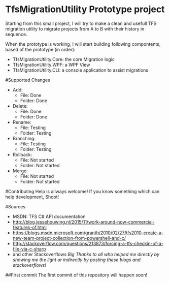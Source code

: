 # TfsMigrationUtility Prototype project
Starting from this small project, I will try to make a clean and usefull TFS migration utility to migrate projects from A to B with their history in sequence.

When the prototype is working, I will start building following compontents, based of the prototype (in order):
- TfsMigrationUtility.Core: the core Migration logic
- TfsMigrationUtility.WPF: a WPF View
- TfsMigrationUtility.CLI: a console application to assist migrations

#Supported Changes
- Add:
  - File: Done
  - Folder: Done
- Delete: 
  - File: Done
  - Folder: Done
- Rename:
  - File: Testing
  - Folder: Testing
- Branching:
  - File: Testing
  - Folder: Testing
- Rollback: 
  - File: Not started
  - Folder: Not started
- Merge:
  - File: Not started
  - Folder: Not started

#Contributing
Help is allways welcome! If you know something which can help development, Shoot!

#Sources
- MSDN: TFS C# API documentation
- http://blog.jessehouwing.nl/2015/11/work-around-now-commercial-features-of.html
- https://blogs.msdn.microsoft.com/granth/2010/02/27/tfs2010-create-a-new-team-project-collection-from-powershell-and-c/
- http://stackoverflow.com/questions/213873/forcing-a-tfs-checkin-of-a-file-via-c-sharp
- and other Stackoverflows
*Big Thanks to all who helped me directly by showing me the light or indirectly by posting these blogs and stackoverflows!*

##First commit
The first commit of this repository will happen soon!

